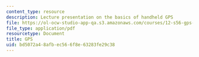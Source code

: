 ```yaml
---
content_type: resource
description: Lecture presentation on the basics of handheld GPS
file: https://ol-ocw-studio-app-qa.s3.amazonaws.com/courses/12-s56-gps-where-are-you-fall-2008/bd5072a48afbec566f8e63283fe29c38_sem07.pdf
file_type: application/pdf
resourcetype: Document
title: GPS
uid: bd5072a4-8afb-ec56-6f8e-63283fe29c38
---
```

